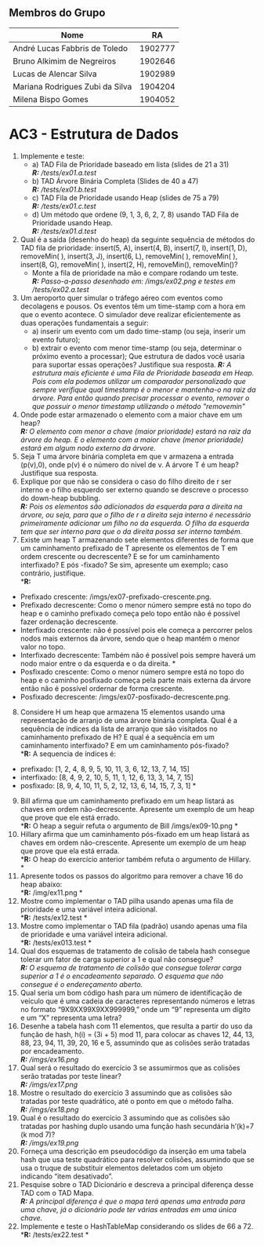 ## Membros do Grupo   

| Nome                            | RA |
|--------------------------------|--------- |
| André Lucas Fabbris de Toledo   | 1902777 |
| Bruno Alkimim de Negreiros      | 1902646 |
| Lucas de Alencar Silva          | 1902989 |
| Mariana Rodrigues Zubi da Silva | 1904204 |
| Milena Bispo Gomes              | 1904052 |
    
# AC3 - Estrutura de Dados
1. Implemente e teste:
    - a) TAD Fila de Prioridade baseado em lista (slides de 21 a 31)<br>***R:** /tests/ex01.a.test*
    - b) TAD Árvore Binária Completa (Slides de 40 a 47)<br>***R:** /tests/ex01.b.test*
    - c) TAD Fila de Prioridade usando Heap (slides de 75 a 79)<br>***R:** /tests/ex01.c.test*
    - d) Um método que ordene (9, 1, 3, 6, 2, 7, 8) usando TAD Fila de Prioridade usando Heap.<br>***R:** /tests/ex01.d.test*
2. Qual é a saída (desenho do heap) da seguinte sequência de métodos do TAD fila de prioridade: insert(5, A), insert(4, B), insert(7, I), insert(1, D), removeMin( ), insert(3, J), insert(6, L), removeMin( ), removeMin( ), insert(8, G), removeMin( ), insert(2, H), removeMin(), removeMin()?
    - Monte a fila de prioridade na mão e compare rodando um teste.<br>***R:** Passo-a-passo desenhado em: /imgs/ex02.png e testes em /tests/ex02.a.test*
3. Um aeroporto quer simular o tráfego aéreo com eventos como decolagens e pousos.
Os eventos têm um time-stamp com a hora em que o evento acontece. O simulador
deve realizar eficientemente as duas operações fundamentais a seguir:
    - a) inserir um evento com um dado time-stamp (ou seja, inserir um evento futuro);
    - b) extrair o evento com menor time-stamp (ou seja, determinar o próximo evento a processar);
Que estrutura de dados você usaria para suportar essas operações? Justifique sua
resposta.
***R:** A estrutura mais eficiente é uma Fila de Prioridade baseada em Heap. Pois com ela podemos utilizar um comparador personalizado que sempre verifique qual timestamp é o menor e mantenha-o na raiz da árvore. Para então quando precisar processar o evento, remover o que possuir o menor timestamp utilizando o método "removemin"*
4. Onde pode estar armazenado o elemento com a maior chave em um heap?<br>***R:** O elemento com menor a chave (maior prioridade) estará na raiz da árvore do heap. E o elemento com a maior chave (menor prioridade) estará em algum nodo externo da árvore.*
5. Seja T uma árvore binária completa em que v armazena a entrada (p(v),0), onde p(v) é o número do nível de v. A árvore T é um heap? Justifique sua resposta.
6. Explique por que não se considera o caso do filho direito de r ser interno e o filho esquerdo ser externo quando se descreve o processo do down-heap bubbling.<br>***R:** Pois os elementos são adicionados da esquerda para a direita na árvore, ou seja, para que o filho de r a direita seja interno é necessário primeiramente adicionar um filho no da esquerda. O filho da esquerda tem que ser interno para que o da direita possa ser interno também.*
7. Existe um heap T armazenando sete elementos diferentes de forma que um caminhamento prefixado de T apresente os elementos de T em ordem crescente ou
decrescente? E se for um caminhamento interfixado? E pós -fixado? Se sim, apresente um exemplo; caso contrário, justifique.<br>***R:** 
 - Prefixado crescente: /imgs/ex07-prefixado-crescente.png. 
 - Prefixado decrescente: Como o menor número sempre está no topo do heap e o caminho prefixado começa pelo topo então não é possível fazer ordenação decrescente. 
 - Interfixado crescente: não é possível pois ele começa a percorrer pelos nodos mais externos da árvore, sendo que o heap mantém o menor valor no topo. 
 - Interfixado decrescente: Também não é possível pois sempre haverá um nodo maior entre o da esquerda e o da direita. *
 - Posfixado crescente: Como o menor número sempre está no topo do heap e o caminho posfixado começa pela parte mais externa da árvore então não é possível ordernar de forma crescente.
 - Posfixado decrescente: /imgs/ex07-posfixado-decrescente.png. 
8. Considere H um heap que armazena 15 elementos usando uma representação de arranjo de uma árvore binária completa. Qual é a sequência de índices da lista de arranjo que são visitados no caminhamento prefixado de H? E qual é a sequência em um caminhamento interfixado? E em um caminhamento pós-fixado?<br>***R:** A sequencia de índices é:
 - prefixado: [1, 2, 4, 8, 9, 5, 10, 11, 3, 6, 12, 13, 7, 14, 15]
 - interfixado: [8, 4, 9, 2, 10, 5, 11, 1, 12, 6, 13, 3, 14, 7, 15]
 - posfixado: [8, 9, 4, 10, 11, 5, 2, 12, 13, 6, 14, 15, 7, 3, 1] *
9. Bill afirma que um caminhamento prefixado em um heap listará as chaves em ordem não-decrescente. Apresente um exemplo de um heap que prove que ele está errado.<br>***R:** O heap a seguir refuta o argumento de Bill /imgs/ex09-10.png *
10. Hillary afirma que um caminhamento pós-fixado em um heap listará as chaves em ordem não-crescente. Apresente um exemplo de um heap que prove que ela está errada.<br>***R:** O heap do exercício anterior também refuta o argumento de Hillary. *
11. Apresente todos os passos do algoritmo para remover a chave 16 do heap abaixo: <br>***R:** /img/ex11.png *
12. Mostre como implementar o TAD pilha usando apenas uma fila de prioridade e uma variável inteira adicional.<br>***R:** /tests/ex12.test *
13. Mostre como implementar o TAD fila (padrão) usando apenas uma fila de prioridade e uma variável inteira adicional.<br>***R:** /tests/ex013.test *
14. Qual dos esquemas de tratamento de colisão de tabela hash consegue tolerar um fator de carga superior a 1 e qual não consegue?<br>***R:** O esquema de tratamento de colisão que consegue tolerar carga superior a 1 é o encadeamento separado. O esquema que não consegue é o endereçamento aberto.*
15. Qual seria um bom código hash para um número de identificação de veículo que é uma cadeia de caracteres representando números e letras no formato “9X9XX99X9XX999999,” onde um “9” representa um dígito e um “X” representa uma letra?
16. Desenhe a tabela hash com 11 elementos, que resulta a partir do uso da função de hash, h(i) = (3i + 5) mod 11, para colocar as chaves 12, 44, 13, 88, 23, 94, 11, 39, 20, 16 e 5, assumindo que as colisões serão tratadas por encadeamento. <br>***R:** /imgs/ex16.png*
17. Qual será o resultado do exercício 3 se assumirmos que as colisões serão tratadas por teste linear?<br>***R:** /imgs/ex17.png*
18. Mostre o resultado do exercício 3 assumindo que as colisões são tratadas por teste quadrático, até o ponto em que o método falha.<br>***R:** /imgs/ex18.png*
19. Qual é o resultado do exercício 3 assumindo que as colisões são tratadas por hashing duplo usando uma função hash secundária h’(k)=7 (k mod 7)?<br>***R:** /imgs/ex19.png*
20. Forneça uma descrição em pseudocódigo da inserção em uma tabela hash que usa teste quadrático para resolver colisões, assumindo que se usa o truque de substituir elementos deletados com um objeto indicando “item desativado”.
21. Pesquise sobre o TAD Dicionário e descreva a principal diferença desse TAD com o TAD Mapa.<br>***R:** A principal diferença é que o mapa terá apenas uma entrada para uma chave, já o dicionário pode ter várias entradas em uma única chave.*
22. Implemente e teste o HashTableMap considerando os slides de 66 a 72.<br>***R:** /tests/ex22.test *

